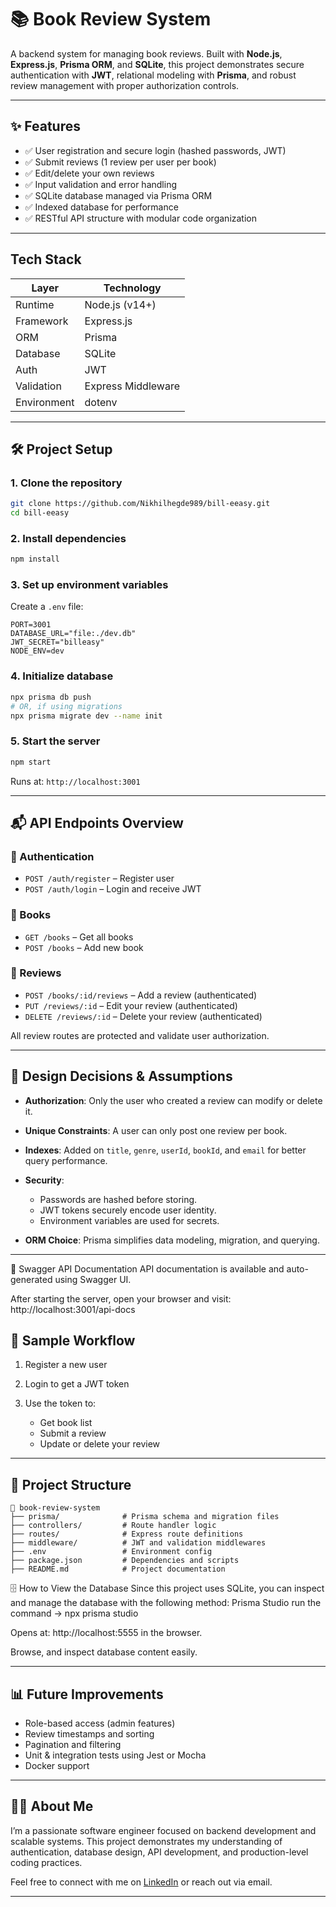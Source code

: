 # 📚 Book Review System

A backend system for managing book reviews. Built with **Node.js**, **Express.js**, **Prisma ORM**, and **SQLite**, this project demonstrates secure authentication with **JWT**, relational modeling with **Prisma**, and robust review management with proper authorization controls.

---

## ✨ Features

* ✅ User registration and secure login (hashed passwords, JWT)
* ✅ Submit reviews (1 review per user per book)
* ✅ Edit/delete your own reviews
* ✅ Input validation and error handling
* ✅ SQLite database managed via Prisma ORM
* ✅ Indexed database for performance
* ✅ RESTful API structure with modular code organization

---

## Tech Stack

| Layer       | Technology         |
| ----------- | ------------------ |
| Runtime     | Node.js (v14+)     |
| Framework   | Express.js         |
| ORM         | Prisma             |
| Database    | SQLite             |
| Auth        | JWT                |
| Validation  | Express Middleware |
| Environment | dotenv             |

---

## 🛠️ Project Setup

### 1. Clone the repository

```bash
git clone https://github.com/Nikhilhegde989/bill-eeasy.git
cd bill-eeasy
```

### 2. Install dependencies

```bash
npm install
```

### 3. Set up environment variables

Create a `.env` file:

```env
PORT=3001
DATABASE_URL="file:./dev.db"
JWT_SECRET="billeasy"
NODE_ENV=dev
```

### 4. Initialize database

```bash
npx prisma db push
# OR, if using migrations
npx prisma migrate dev --name init
```

### 5. Start the server

```bash
npm start
```

Runs at: `http://localhost:3001`

---

## 📬 API Endpoints Overview

### 📌 Authentication

* `POST /auth/register` – Register user
* `POST /auth/login` – Login and receive JWT

### 📌 Books

* `GET /books` – Get all books
* `POST /books` – Add new book

### 📌 Reviews

* `POST /books/:id/reviews` – Add a review (authenticated)
* `PUT /reviews/:id` – Edit your review (authenticated)
* `DELETE /reviews/:id` – Delete your review (authenticated)

All review routes are protected and validate user authorization.

---

## 🎯 Design Decisions & Assumptions

* **Authorization**: Only the user who created a review can modify or delete it.
* **Unique Constraints**: A user can only post one review per book.
* **Indexes**: Added on `title`, `genre`, `userId`, `bookId`, and `email` for better query performance.
* **Security**:

  * Passwords are hashed before storing.
  * JWT tokens securely encode user identity.
  * Environment variables are used for secrets.
* **ORM Choice**: Prisma simplifies data modeling, migration, and querying.

---
📜 Swagger API Documentation
API documentation is available and auto-generated using Swagger UI.

After starting the server, open your browser and visit:
http://localhost:3001/api-docs


## 🧪 Sample Workflow

1. Register a new user
2. Login to get a JWT token
3. Use the token to:

   * Get book list
   * Submit a review
   * Update or delete your review


---

## 📂 Project Structure

```
📆 book-review-system
├── prisma/              # Prisma schema and migration files
├── controllers/         # Route handler logic
├── routes/              # Express route definitions
├── middleware/          # JWT and validation middlewares
├── .env                 # Environment config
├── package.json         # Dependencies and scripts
├── README.md            # Project documentation
```

🗄️ How to View the Database
Since this project uses SQLite, you can inspect and manage the database with the following method:
Prisma Studio
run the command -> npx prisma studio

Opens at: http://localhost:5555 in the browser.

Browse, and inspect database content easily.

---

## 📊 Future Improvements

* Role-based access (admin features)
* Review timestamps and sorting
* Pagination and filtering
* Unit & integration tests using Jest or Mocha
* Docker support

---

## 👨‍💼 About Me

I’m a passionate software engineer focused on backend development and scalable systems. This project demonstrates my understanding of authentication, database design, API development, and production-level coding practices.

Feel free to connect with me on [LinkedIn](https://www.linkedin.com/in/nikhilhegde989/) or reach out via email.

---


